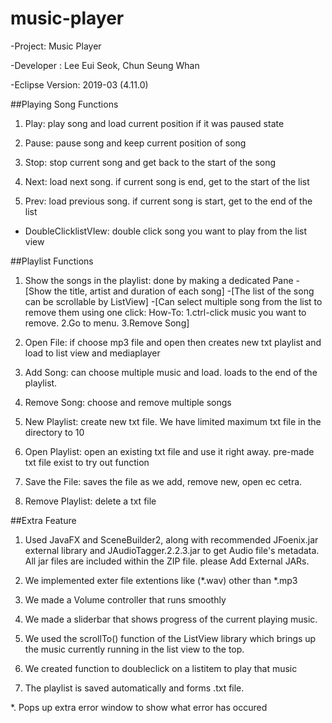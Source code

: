 # music-player

-Project: Music Player 

-Developer : Lee Eui Seok, Chun Seung Whan
			
-Eclipse Version: 2019-03 (4.11.0)


##Playing Song Functions

1. Play: play song and load current position if it was paused state

2. Pause: pause song and keep current position of song
 
3. Stop: stop current song and get back to the start of the song

4. Next: load next song. if current song is end, get to the start of the list

5. Prev: load previous song. if current song is start, get to the end of the list

* DoubleClicklistVIew: double click song you want to play from the list view


##Playlist Functions

1. Show the songs in the playlist: done by making a dedicated Pane
-[Show the title, artist and duration of each song]
-[The list of the song can be scrollable by ListView]
-[Can select multiple song from the list to remove them using one click: How-To: 1.ctrl-click music you want to remove. 2.Go to menu. 3.Remove Song]

2. Open File: if choose mp3 file and open then creates new txt playlist and load to list view and mediaplayer

3. Add Song: can choose multiple music and load. loads to the end of the playlist.

4. Remove Song: choose and remove multiple songs

5. New Playlist: create new txt file. We have limited maximum txt file in the directory to 10

6. Open Playlist: open an existing txt file and use it right away. pre-made txt file exist to try out function

7. Save the File: saves the file as we add, remove new, open ec cetra.

8. Remove Playlist: delete a txt file


##Extra Feature

1.  Used JavaFX and SceneBuilder2, along with recommended JFoenix.jar external library and JAudioTagger.2.2.3.jar to get Audio file's metadata. All jar files are included within the ZIP file. please Add External JARs.

2. We implemented exter file extentions like  (*.wav) other than *.mp3

3. We made a Volume controller that runs smoothly

4. We made a sliderbar that shows progress of the current playing music.

5. We used the scrollTo() function of the ListView library which brings up the music currently running in the list view to the top. 

6. We created function to doubleclick on a listitem to play that music

7. The playlist is saved automatically and forms .txt file.

*. Pops up extra error window to show what error has occured


